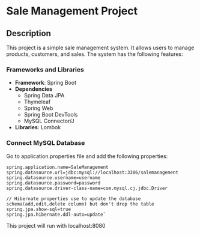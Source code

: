 # Sale Management Project
## Description
This project is a simple sale management system. It allows users to manage products, customers, and sales. The system has the following features:
### Frameworks and Libraries
- **Framework**: Spring Boot
- **Dependencies**
  - Spring Data JPA
  - Thymeleaf
  - Spring Web
  - Spring Boot DevTools
  - MySQL Connector/J
- **Libraries**: Lombok

### Connect MySQL Database
Go to application.properties file and add the following properties:
```
spring.application.name=SaleManagement
spring.datasource.url=jdbc:mysql://localhost:3306/salemanagement
spring.datasource.username=username
spring.datasource.password=password
spring.datasource.driver-class-name=com.mysql.cj.jdbc.Driver

// Hibernate properties use to update the database schema(add,edit,delete column) but don't drop the table 
spring.jpa.show-sql=true
spring.jpa.hibernate.ddl-auto=update`
```
This project will run with localhost:8080
